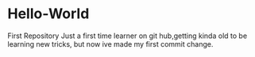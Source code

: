 # Hello-World
First Repository
Just a first time learner on git hub,getting kinda old to be learning new tricks, but now ive made my first commit change. 
